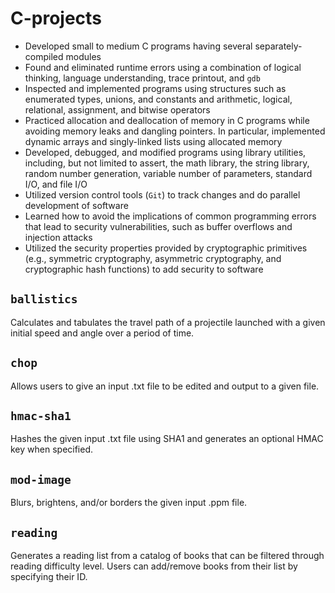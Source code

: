 # C-projects
-  Developed small to medium C programs having several separately-compiled modules
-  Found and eliminated runtime errors using a combination of logical thinking, language understanding, trace printout, and `gdb`
-  Inspected and implemented programs using structures such as enumerated types, unions, and constants and arithmetic, logical, relational, assignment, and bitwise operators
-  Practiced allocation and deallocation of memory in C programs while avoiding memory leaks and dangling pointers. In particular, implemented dynamic arrays and singly-linked lists using allocated memory
-  Developed, debugged, and modified programs using library utilities, including, but not limited to assert, the math library, the string library, random number generation, variable number of parameters, standard I/O, and file I/O
-  Utilized version control tools (`Git`) to track changes and do parallel development of software
-  Learned how to avoid the implications of common programming errors that lead to security vulnerabilities, such as buffer overflows and injection attacks
-  Utilized the security properties provided by cryptographic primitives (e.g., symmetric cryptography, asymmetric cryptography, and cryptographic hash functions) to add security to software

## `ballistics`
Calculates and tabulates the travel path of a projectile launched with a given initial speed and angle over a period of time.

## `chop`
Allows users to give an input .txt file to be edited and output to a given file.

## `hmac-sha1`
Hashes the given input .txt file using SHA1 and generates an optional HMAC key when specified.

## `mod-image`
Blurs, brightens, and/or borders the given input .ppm file.

## `reading`
Generates a reading list from a catalog of books that can be filtered through reading difficulty level. Users can add/remove books from their list by specifying their ID.

